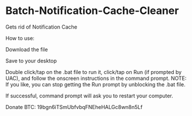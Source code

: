Batch-Notification-Cache-Cleaner
================================

Gets rid of Notification Cache

How to use:

Download the file

Save to your desktop

Double click/tap on the .bat file to run it, click/tap on Run (if prompted by UAC), and follow the onscreen instructions in the command prompt. NOTE: If you like, you can stop getting the Run prompt by unblocking the .bat file.

If successful, command prompt will ask you to restart your computer.

Donate BTC: 19bgn6iTSmUbfvbqFNEheHALGc8wn8n5Lf
